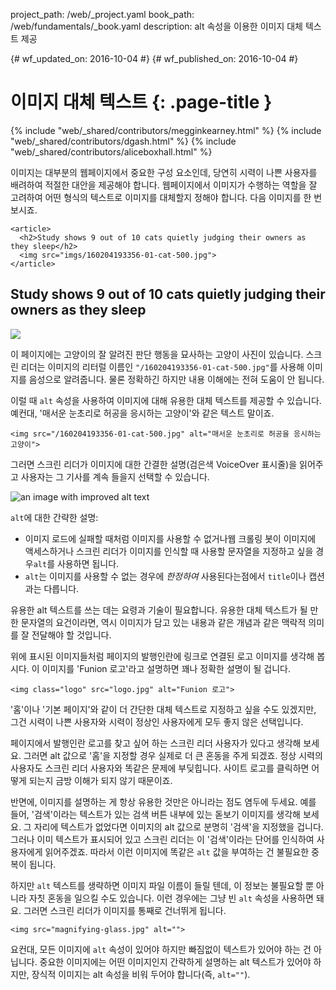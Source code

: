 project_path: /web/_project.yaml
book_path: /web/fundamentals/_book.yaml
description: alt 속성을 이용한 이미지 대체 텍스트 제공

{# wf_updated_on: 2016-10-04 #}
{# wf_published_on: 2016-10-04 #}

# 이미지 대체 텍스트 {: .page-title }

{% include "web/_shared/contributors/megginkearney.html" %}
{% include "web/_shared/contributors/dgash.html" %}
{% include "web/_shared/contributors/aliceboxhall.html" %}

이미지는 대부분의 웹페이지에서 중요한 구성 요소인데, 당연히 시력이 나쁜 사용자를
배려하여 적절한 대안을 제공해야 합니다. 웹페이지에서
이미지가 수행하는 역할을 잘 고려하여 어떤 형식의 텍스트로 이미지를 대체할지 정해야 합니다.
다음 이미지를 한 번 보시죠.

```
<article>
  <h2>Study shows 9 out of 10 cats quietly judging their owners as they sleep</h2>
  <img src="imgs/160204193356-01-cat-500.jpg">
</article>
```


<article>
<h2 data-parent-segment-id="474997">Study shows 9 out of 10 cats quietly
judging their owners as they sleep</h2>
  <img src="imgs/160204193356-01-cat-500.jpg">
</article>


이 페이지에는 고양이의 잘 알려진 판단 행동을 묘사하는
고양이 사진이 있습니다. 스크린 리더는 이미지의 리터럴 이름인
`"/160204193356-01-cat-500.jpg"`를 사용해 이미지를 음성으로 알려줍니다. 물론 정확하긴 하지만 내용 이해에는 전혀
도움이 안 됩니다.

이럴 때 `alt` 속성을 사용하여 이미지에 대해 유용한
대체 텍스트를 제공할 수 있습니다. 예컨대, '매서운 눈초리로 허공을 응시하는 고양이'와 같은 텍스트 말이죠.

```
<img src="/160204193356-01-cat-500.jpg" alt="매서운 눈초리로 허공을 응시하는 고양이">
```

그러면 스크린 리더가 이미지에 대한 간결한 설명(검은색
VoiceOver 표시줄)을 읽어주고 사용자는 그 기사를
계속 들을지 선택할 수 있습니다.

![an image with improved alt
text](../../../../en/fundamentals/accessibility/semantics-builtin/imgs/funioncat2.png)

`alt`에 대한 간략한 설명:

- 이미지 로드에 실패할 때처럼 이미지를 사용할 수 없거나웹 크롤링 봇이 이미지에 액세스하거나 스크린 리더가 이미지를 인식할 때 사용할 문자열을
지정하고 싶을 경우`alt`를 사용하면 됩니다.
- `alt`는 이미지를 사용할 수 없는 경우에 *한정하여* 사용된다는점에서 `title`이나 캡션과는 다릅니다.

유용한 alt 텍스트를 쓰는 데는 요령과 기술이 필요합니다. 유용한 대체 텍스트가 될 만한
문자열의 요건이라면, 역시 이미지가 담고 있는 내용과 같은 개념과 같은 맥락적 의미를 잘
전달해야 할 것입니다.

위에 표시된 이미지들처럼 페이지의 발행인란에 링크로 연결된 로고 이미지를 생각해 봅시다.
이 이미지를 'Funion 로고'라고 설명하면 꽤나 정확한 설명이 될 겁니다.

```
<img class="logo" src="logo.jpg" alt="Funion 로고">
```

'홈'이나 '기본 페이지'와 같이 더 간단한 대체 텍스트로
지정하고 싶을 수도 있겠지만, 그건 시력이 나쁜 사용자와 시력이 정상인 사용자에게 모두 좋지 않은 선택입니다.

페이지에서 발행인란 로고를 찾고 싶어 하는 스크린 리더 사용자가 있다고 생각해 보세요.
그러면 alt 값으로 '홈'을 지정할 경우 실제로 더 큰 혼동을
주게 되겠죠. 정상 시력의 사용자도 스크린 리더 사용자와 똑같은 문제에 부딪힙니다.
사이트 로고를 클릭하면 어떻게 되는지 금방 이해가 되지 않기 때문이죠.

반면에, 이미지를 설명하는 게 항상 유용한 것만은 아니라는 점도 염두에 두세요. 예를 들어,
'검색'이라는 텍스트가 있는 검색 버튼 내부에 있는 돋보기 이미지를
생각해 보세요. 그 자리에 텍스트가 없었다면 이미지의 alt 값으로 분명히
'검색'을 지정했을 겁니다. 그러나 이미 텍스트가 표시되어 있고
스크린 리더는 이 '검색'이라는 단어를 인식하여 사용자에게 읽어주겠죠. 따라서 이런 이미지에 똑같은 `alt` 값을 부여하는 건
불필요한 중복이 됩니다.

하지만 `alt` 텍스트를 생략하면 이미지 파일 이름이
들릴 텐데, 이 정보는 불필요할 뿐 아니라 자칫 혼동을 일으킬 수도 있습니다. 이런
경우에는 그냥 빈 `alt` 속성을 사용하면 돼요. 그러면 스크린 리더가
이미지를 통째로 건너뛰게 됩니다.

```
<img src="magnifying-glass.jpg" alt="">
```

요컨대, 모든 이미지에 `alt` 속성이 있어야 하지만 빠짐없이 텍스트가 있어야 하는 건
아닙니다. 중요한 이미지에는 어떤 이미지인지 간략하게 설명하는 alt 텍스트가 있어야 하지만,
장식적 이미지는 alt
속성을 비워 두어야 합니다(즉, `alt=""`).
